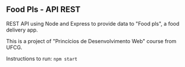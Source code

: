 ## Food Pls - API REST

REST API using Node and Express to provide data to "Food pls", a food delivery app.

This is a project of "Princícios de Desenvolvimento Web" course from UFCG.

Instructions to run: 
`npm start`
